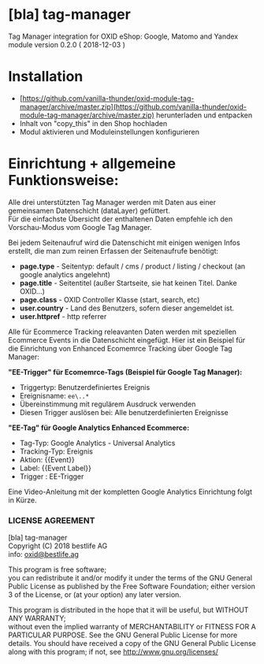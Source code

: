 # [bla] tag-manager  
Tag Manager integration for OXID eShop: Google, Matomo and Yandex  
module version 0.2.0 ( 2018-12-03 )

# Installation
* [https://github.com/vanilla-thunder/oxid-module-tag-manager/archive/master.zip](https://github.com/vanilla-thunder/oxid-module-tag-manager/archive/master.zip) herunterladen und entpacken
* Inhalt von "copy_this" in den Shop hochladen
* Modul aktivieren und Moduleinstellungen konfigurieren

# Einrichtung + allgemeine Funktionsweise:
Alle drei unterstützten Tag Manager werden mit Daten aus einer gemeinsamen Datenschicht (dataLayer) gefüttert.   
Für die einfachste Übersicht der enthaltenen Daten empfehle ich den Vorschau-Modus vom Google Tag Manager.

Bei jedem Seitenaufruf wird die Datenschicht mit einigen wenigen Infos erstellt, die man zum reinen Erfassen der Seitenaufrufe benötigt:
 + **page.type** - Seitentyp: default / cms / product / listing / checkout (an google analytics angelehnt) 
 + **page.title** - Seitentitel (außer Startseite, sie hat keinen Titel. Danke OXID...)
 + **page.class** - OXID Controller Klasse (start, search, etc)
 + **user.country** - Land des Benutzers, sofern dieser angemeldet ist.
 + **user.httpref** - http referrer
 
Alle für Ecommerce Tracking releavanten Daten werden mit speziellen Ecommerce Events in die Datenschicht eingefügt.
Hier ist ein Beispiel für die Einrichtung von Enhanced Ecomemrce Tracking über Google Tag Manager:
  
**"EE-Trigger" für Ecomemrce-Tags (Beispiel für Google Tag Manager):**  
+ Triggertyp: Benutzerdefiniertes Ereignis
+ Ereignisname: ``ee\..*``
+ Übereinstimmung mit regulärem Ausdruck verwenden
+ Diesen Trigger auslösen bei: Alle benutzerdefinierten Ereignisse

**"EE-Tag" für Google Analytics Enhanced Ecommerce:**
+ Tag-Typ: Google Analytics - Universal Analytics
+ Tracking-Typ: Ereignis
+ Aktion: {{Event}}
+ Label: {{Event Label}}
+ Trigger : EE-Trigger

Eine Video-Anleitung mit der kompletten Google Analytics Einrichtung folgt in Kürze.


### LICENSE AGREEMENT
   [bla] tag-manager  
   Copyright (C) 2018 bestlife AG  
   info:  oxid@bestlife.ag  
  
   This program is free software;  
   you can redistribute it and/or modify it under the terms of the GNU General Public License as published by the Free Software Foundation;
   either version 3 of the License, or (at your option) any later version.
  
   This program is distributed in the hope that it will be useful, but WITHOUT ANY WARRANTY;  
   without even the implied warranty of MERCHANTABILITY or FITNESS FOR A PARTICULAR PURPOSE. See the GNU General Public License for more details.
   You should have received a copy of the GNU General Public License along with this program; if not, see <http://www.gnu.org/licenses/>